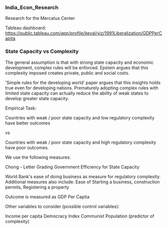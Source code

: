 ### India_Econ_Research

Research for the Mercatus Center 

Tableau dashboard: https://public.tableau.com/app/profile/keval/viz/1991Liberalization/GDPPerCapita

### State Capacity vs Complexity 


The general assumption is that with strong state capacity and economic development, complex rules will be enforced. Epstein argues that this complexity imposed creates private, public and social costs.

'Simple rules for the developing world' paper argues that this insights holds true even for developing nations. Prematurely adopting complex rules with limited state capacity can actually reduce the ability of weak states to develop greater state capacity.

Empirical Task:

Countries with weak / poor state capacity and low regulatory complexity have better outcomes

vs

Countries with weak / poor state capacity and high regulatory complexity have poor outcomes.

We use the following measures:

Chong - Letter Grading Government Efficiency for State Capacity

World Bank's ease of doing business as measure for regulatory complexity. Additional measures also include: Ease of Starting a business, construction permits, Registering a property

Outcome is measured as GDP Per Capita

Other variables to consider (possible control variables):

Income per capita
Democracy Index
Communist
Population (predictor of complexity)
